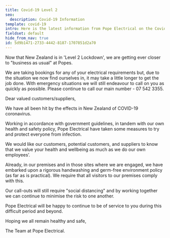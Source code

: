 ```yaml
---
title: Covid-19 Level 2
seo:
  description: Covid-19 Information
template: covid-19
intro: Here is the latest information from Pope Electrical on the Covid-19 outbreak.
fieldset: default
hide_from_nav: true
id: 5d9b1471-2733-4442-8187-1707851d2a70
---
```

Now that New Zealand is in 'Level 2 Lockdown', we are getting ever closer to "business as usual" at Popes. 

We are taking bookings for any of your electrical requirements but, due to the situation we now find ourselves in, it may take a little longer to get the job done.  With emergency situations we will still endeavour to call on you as quickly as possible. Please continue to call our main number -  07 542 3355.

Dear valued customers/suppliers,

We have all been hit by the effects in New Zealand of COVID-19 coronavirus.

Working in accordance with government guidelines, in tandem with our own health and safety policy, Pope Electrical have taken some measures to try and protect everyone from infection.

We would like our customers, potential customers, and suppliers to know that we value your health and wellbeing as much as we do our own employees’. 

Already, in our premises and in those sites where we are engaged, we have embarked upon a rigorous handwashing and germ-free environment policy (as far as is practical). We require that all visitors to our premises comply with this.

Our call-outs will still require "social distancing" and by working together we can continue to minimise the risk to one another.

Pope Electrical will be happy to continue to be of service to you during this difficult period and beyond.

Hoping we all remain healthy and safe,

The Team at Pope Electrical.
